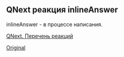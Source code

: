 ## QNext реакция inlineAnswer

inlineAnswer - в процессе написания.



[QNext. Перечень реакций](/docs-test/_export/reactions)
  
[Original](https://telegra.ph/QNext-admin-reaction-inlineAnswer-09-08)
